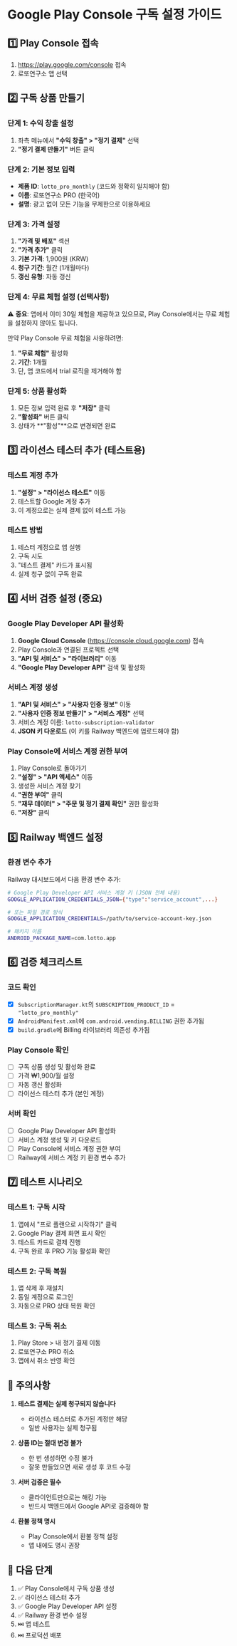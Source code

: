 # Google Play Console 구독 설정 가이드

## 1️⃣ Play Console 접속

1. https://play.google.com/console 접속
2. 로또연구소 앱 선택

## 2️⃣ 구독 상품 만들기

### 단계 1: 수익 창출 설정

1. 좌측 메뉴에서 **"수익 창출" > "정기 결제"** 선택
2. **"정기 결제 만들기"** 버튼 클릭

### 단계 2: 기본 정보 입력

- **제품 ID**: `lotto_pro_monthly` (코드와 정확히 일치해야 함)
- **이름**: 로또연구소 PRO (한국어)
- **설명**: 광고 없이 모든 기능을 무제한으로 이용하세요

### 단계 3: 가격 설정

1. **"가격 및 배포"** 섹션
2. **"가격 추가"** 클릭
3. **기본 가격**: 1,900원 (KRW)
4. **청구 기간**: 월간 (1개월마다)
5. **갱신 유형**: 자동 갱신

### 단계 4: 무료 체험 설정 (선택사항)

⚠️ **중요**: 앱에서 이미 30일 체험을 제공하고 있으므로, Play Console에서는 무료 체험을 설정하지 않아도 됩니다.

만약 Play Console 무료 체험을 사용하려면:

1. **"무료 체험"** 활성화
2. **기간**: 1개월
3. 단, 앱 코드에서 trial 로직을 제거해야 함

### 단계 5: 상품 활성화

1. 모든 정보 입력 완료 후 **"저장"** 클릭
2. **"활성화"** 버튼 클릭
3. 상태가 **"활성"**으로 변경되면 완료

## 3️⃣ 라이선스 테스터 추가 (테스트용)

### 테스트 계정 추가

1. **"설정" > "라이선스 테스트"** 이동
2. 테스트할 Google 계정 추가
3. 이 계정으로는 실제 결제 없이 테스트 가능

### 테스트 방법

1. 테스터 계정으로 앱 실행
2. 구독 시도
3. "테스트 결제" 카드가 표시됨
4. 실제 청구 없이 구독 완료

## 4️⃣ 서버 검증 설정 (중요)

### Google Play Developer API 활성화

1. **Google Cloud Console** (https://console.cloud.google.com) 접속
2. Play Console과 연결된 프로젝트 선택
3. **"API 및 서비스" > "라이브러리"** 이동
4. **"Google Play Developer API"** 검색 및 활성화

### 서비스 계정 생성

1. **"API 및 서비스" > "사용자 인증 정보"** 이동
2. **"사용자 인증 정보 만들기" > "서비스 계정"** 선택
3. 서비스 계정 이름: `lotto-subscription-validator`
4. **JSON 키 다운로드** (이 키를 Railway 백엔드에 업로드해야 함)

### Play Console에 서비스 계정 권한 부여

1. Play Console로 돌아가기
2. **"설정" > "API 액세스"** 이동
3. 생성한 서비스 계정 찾기
4. **"권한 부여"** 클릭
5. **"재무 데이터" > "주문 및 정기 결제 확인"** 권한 활성화
6. **"저장"** 클릭

## 5️⃣ Railway 백엔드 설정

### 환경 변수 추가

Railway 대시보드에서 다음 환경 변수 추가:

```bash
# Google Play Developer API 서비스 계정 키 (JSON 전체 내용)
GOOGLE_APPLICATION_CREDENTIALS_JSON={"type":"service_account",...}

# 또는 파일 경로 방식
GOOGLE_APPLICATION_CREDENTIALS=/path/to/service-account-key.json

# 패키지 이름
ANDROID_PACKAGE_NAME=com.lotto.app
```

## 6️⃣ 검증 체크리스트

### 코드 확인

- [x] `SubscriptionManager.kt`의 `SUBSCRIPTION_PRODUCT_ID` = `"lotto_pro_monthly"`
- [x] `AndroidManifest.xml`에 `com.android.vending.BILLING` 권한 추가됨
- [x] `build.gradle`에 Billing 라이브러리 의존성 추가됨

### Play Console 확인

- [ ] 구독 상품 생성 및 활성화 완료
- [ ] 가격 ₩1,900/월 설정
- [ ] 자동 갱신 활성화
- [ ] 라이선스 테스터 추가 (본인 계정)

### 서버 확인

- [ ] Google Play Developer API 활성화
- [ ] 서비스 계정 생성 및 키 다운로드
- [ ] Play Console에 서비스 계정 권한 부여
- [ ] Railway에 서비스 계정 키 환경 변수 추가

## 7️⃣ 테스트 시나리오

### 테스트 1: 구독 시작

1. 앱에서 "프로 플랜으로 시작하기" 클릭
2. Google Play 결제 화면 표시 확인
3. 테스트 카드로 결제 진행
4. 구독 완료 후 PRO 기능 활성화 확인

### 테스트 2: 구독 복원

1. 앱 삭제 후 재설치
2. 동일 계정으로 로그인
3. 자동으로 PRO 상태 복원 확인

### 테스트 3: 구독 취소

1. Play Store > 내 정기 결제 이동
2. 로또연구소 PRO 취소
3. 앱에서 취소 반영 확인

## 📝 주의사항

1. **테스트 결제는 실제 청구되지 않습니다**

   - 라이선스 테스터로 추가된 계정만 해당
   - 일반 사용자는 실제 청구됨

2. **상품 ID는 절대 변경 불가**

   - 한 번 생성하면 수정 불가
   - 잘못 만들었으면 새로 생성 후 코드 수정

3. **서버 검증은 필수**

   - 클라이언트만으로는 해킹 가능
   - 반드시 백엔드에서 Google API로 검증해야 함

4. **환불 정책 명시**
   - Play Console에서 환불 정책 설정
   - 앱 내에도 명시 권장

## 🚀 다음 단계

1. ✅ Play Console에서 구독 상품 생성
2. ✅ 라이선스 테스터 추가
3. ✅ Google Play Developer API 설정
4. ✅ Railway 환경 변수 설정
5. ⏭️ 앱 테스트
6. ⏭️ 프로덕션 배포
